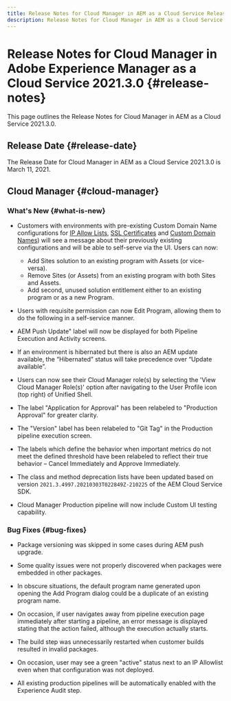 ```yaml
---
title: Release Notes for Cloud Manager in AEM as a Cloud Service Release 2021.3.0
description: Release Notes for Cloud Manager in AEM as a Cloud Service Release 2021.3.0
---
```


# Release Notes for Cloud Manager in Adobe Experience Manager as a Cloud Service 2021.3.0 {#release-notes}

This page outlines the Release Notes for Cloud Manager in AEM as a Cloud Service 2021.3.0.

## Release Date {#release-date}

The Release Date for Cloud Manager in AEM as a Cloud Service 2021.3.0 is March 11, 2021.

## Cloud Manager {#cloud-manager}

### What's New {#what-is-new}

* Customers with environments with pre-existing Custom Domain Name configurations for [IP Allow Lists]((/help/implementing/cloud-manager/ip-allow-lists/check-ip-allow-list-status.md#pre-existing-cdn)), [SSL Certificates](/help/implementing/cloud-manager/managing-ssl-certifications/check-status-ssl-certificate.md#pre-existing-cdn) and [Custom Domain Names](/help/implementing/cloud-manager/custom-domain-names/check-domain-name-status.md#pre-existing-cdn)) will see a message about their previously existing configurations and will be able to self-serve via the UI. Users can now:
   * Add Sites solution to an existing program with Assets (or vice-versa).
   * Remove Sites (or Assets) from an existing program with both Sites and Assets.
   * Add second, unused solution entitlement either to an existing program or as a new Program.

* Users with requisite permission can now Edit Program, allowing them to do the following in a self-service manner. 

* AEM Push Update" label will now be displayed for both Pipeline Execution and Activity screens.

*  If an environment is hibernated but there is also an AEM update available, the “Hibernated” status will take precedence over “Update available”.

* Users can now see their Cloud Manager role(s) by selecting the 'View Cloud Manager Role(s)' option after navigating to the User Profile icon (top right) of Unified Shell. 

* The label "Application for Approval" has been relabeled to "Production Approval" for greater clarity.

* The "Version" label has been relabeled to "Git Tag" in the Production pipeline execution screen.

* The labels which define the behavior when important metrics do not meet the defined threshold have been relabeled to reflect their true behavior – Cancel Immediately and Approve Immediately.

* The class and method deprecation lists have been updated based on version `2021.3.4997.20210303T022849Z-210225` of the AEM Cloud Service SDK.

* Cloud Manager Production pipeline will now include Custom UI testing capability.

### Bug Fixes  {#bug-fixes}

* Package versioning was skipped in some cases during AEM push upgrade.

* Some quality issues were not properly discovered when packages were embedded in other packages.

* In obscure situations, the default program name generated upon opening the Add Program dialog could be a duplicate of an existing program name. 

* On occasion, if user navigates away from pipeline execution page immediately after starting a pipeline, an error message is displayed stating that the action failed, although the execution actually starts.

* The build step was unnecessarily restarted when customer builds resulted in invalid packages.

* On occasion, user may see a green "active" status next to an IP Allowlist even when that configuration was not deployed.

* All existing production pipelines will be automatically enabled with the Experience Audit step.